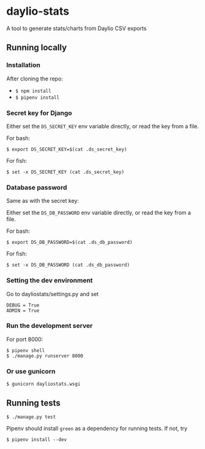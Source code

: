 # daylio-stats

A tool to generate stats/charts from Daylio CSV exports

## Running locally

### Installation

After cloning the repo:

- `$ npm install`
- `$ pipenv install`

### Secret key for Django

Either set the `DS_SECRET_KEY` env variable directly, or read the key from a file.

For bash:

```
$ export DS_SECRET_KEY=$(cat .ds_secret_key)
```

For fish:

```
$ set -x DS_SECRET_KEY (cat .ds_secret_key)
```

### Database password

Same as with the secret key:

Either set the `DS_DB_PASSWORD` env variable directly, or read the key from a file.

For bash:

```
$ export DS_DB_PASSWORD=$(cat .ds_db_password)
```

For fish:

```
$ set -x DS_DB_PASSWORD (cat .ds_db_password)
```

### Setting the dev environment

Go to dayliostats/settings.py and set

```
DEBUG = True
ADMIN = True
```

### Run the development server

For port 8000:

```
$ pipenv shell
$ ./manage.py runserver 8000
```

### Or use gunicorn

```
$ gunicorn dayliostats.wsgi
```

## Running tests

```
$ ./manage.py test
```

Pipenv should install `green` as a dependency for running tests. If not, try

```
$ pipenv install --dev
```
